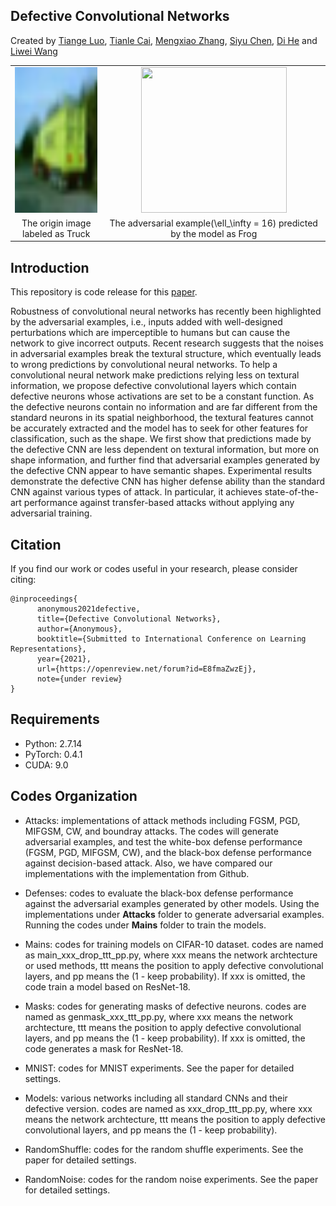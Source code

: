 ## Defective Convolutional Networks
Created by <a href="https://tiangeluo.github.io/" target="_blank">Tiange Luo</a>, <a href="https://tianle.website" target="_black">Tianle Cai</a>, <a href="" target="_blank">Mengxiao Zhang</a>, <a href="" target="_blank">Siyu Chen</a>, <a href="https://scholar.google.com/citations?user=orVoz4IAAAAJ&hl=en" target="_blank">Di He</a> and <a href="https://scholar.google.com/citations?user=VZHxoh8AAAAJ&hl=zh-CN" target="_blank">Liwei Wang</a>

<table width="100%" border="0" cellspacing="0" cellpadding="0">
  <tr>
    <td align="center"><img src="./imgs/original.png" width="233" height="233" /> </td>
    <td align="center"><img src="./imgs/attacked.png" width="233" height="233" /></td>
  </tr>
  <tr>
    <td align="center">The origin image labeled as Truck</td>
    <td align="center">The adversarial example(\ell_\infty = 16) predicted by the model as Frog</td>
  </tr>
</table>


## Introduction
This repository is code release for this [paper](https://arxiv.org/abs/1911.08432).

Robustness of convolutional neural networks has recently been highlighted by the
adversarial examples, i.e., inputs added with well-designed perturbations which
are imperceptible to humans but can cause the network to give incorrect outputs.
Recent research suggests that the noises in adversarial examples break the textural
structure, which eventually leads to wrong predictions by convolutional neural
networks. To help a convolutional neural network make predictions relying less
on textural information, we propose defective convolutional layers which contain
defective neurons whose activations are set to be a constant function. As the
defective neurons contain no information and are far different from the standard
neurons in its spatial neighborhood, the textural features cannot be accurately
extracted and the model has to seek for other features for classification, such as
the shape. We first show that predictions made by the defective CNN are less
dependent on textural information, but more on shape information, and further
find that adversarial examples generated by the defective CNN appear to have
semantic shapes. Experimental results demonstrate the defective CNN has higher
defense ability than the standard CNN against various types of attack. In particular,
it achieves state-of-the-art performance against transfer-based attacks without
applying any adversarial training.

## Citation
If you find our work or codes useful in your research, please consider citing:

    @inproceedings{
          anonymous2021defective,
          title={Defective Convolutional Networks},
          author={Anonymous},
          booktitle={Submitted to International Conference on Learning Representations},
          year={2021},
          url={https://openreview.net/forum?id=E8fmaZwzEj},
          note={under review}
    }

## Requirements
- Python: 2.7.14
- PyTorch: 0.4.1
- CUDA: 9.0

## Codes Organization

- Attacks: implementations of attack methods including FGSM, PGD, MIFGSM, CW, and boundray attacks. The codes will generate adversarial examples, and test the white-box defense performance (FGSM, PGD, MIFGSM, CW), and the black-box defense performance against decision-based attack. Also, we have compared our implementations with the implementation from Github.

- Defenses: codes to evaluate the black-box defense performance against the adversarial examples generated by other models. Using the implementations under **Attacks** folder to generate adversarial examples. Running the codes under **Mains** folder to train the models.

- Mains: codes for training models on CIFAR-10 dataset. codes are named as main_xxx_drop_ttt_pp.py, where xxx means the network archtecture or used methods, ttt means the position to apply defective convolutional layers, and pp means the (1 - keep probability). If xxx is omitted, the code train a model based on ResNet-18.

- Masks: codes for generating masks of defective neurons. codes are named as genmask_xxx_ttt_pp.py, where xxx means the network archtecture, ttt means the position to apply defective convolutional layers, and pp means the (1 - keep probability). If xxx is omitted, the code generates a mask for ResNet-18.

- MNIST: codes for MNIST experiments. See the paper for detailed settings.

- Models: various networks including all standard CNNs and their defective version. codes are named as xxx_drop_ttt_pp.py, where xxx means the network archtecture, ttt means the position to apply defective convolutional layers, and pp means the (1 - keep probability).

- RandomShuffle: codes for the random shuffle experiments. See the paper for detailed settings.

- RandomNoise: codes for the random noise experiments. See the paper for detailed settings.
